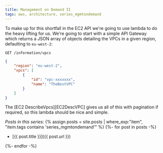 ```yaml
---
title: Management on Demand II
tags: aws, architecture, series_mgmtondemand
---
```


To make up for this shortfall in the EC2 API we're going to use lambda to do the heavy lifting for us.
We're going to start with a simple API Gateway which returns a JSON array of objects detailing the VPCs in a given region, defaulting to `eu-west-2`:

```
GET /information/vpcs
```

```json
{
    "region": "eu-west-2",
    "vpcs": [
        {
            "id": "vpc-xxxxxxx",
            "name": "TheBestVPC"
        }
    ]
}
```


The [EC2 DescribeVpcs][EC2DescVPC] gives us all of this with pagination if required, so this lambda should be nice and simple.


_Posts in this series:_
{% assign posts = site.posts | where_exp:"item",
    "item.tags contains 'series_mgmtondemand'"  %}
{%- for post in posts -%}

* [{{ post.title }}]({{ post.url }})

{%- endfor -%}
